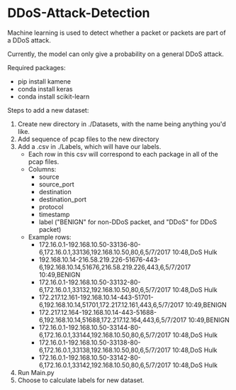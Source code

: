 # DDoS-Attack-Detection

Machine learning is used to detect whether a packet or packets are part of a DDoS attack. 

Currently, the model can only give a probability on a general DDoS attack. 

Required packages: 
* pip install kamene
* conda install keras
* conda install scikit-learn

Steps to add a new dataset: 
1) Create new directory in ./Datasets, with the name being anything you'd like. 
2) Add sequence of pcap files to the new directory
3) Add a .csv in ./Labels, which will have our labels. 
    * Each row in this csv will correspond to each package in all of the pcap files.
	* Columns: 
	    * source
		* source_port
		* destination
		* destination_port
		* protocol
		* timestamp
		* label ("BENIGN" for non-DDoS packet, and "DDoS" for DDoS packet)
	* Example rows: 
	    * 172.16.0.1-192.168.10.50-33136-80-6,172.16.0.1,33136,192.168.10.50,80,6,5/7/2017 10:48,DoS Hulk
        * 192.168.10.14-216.58.219.226-51676-443-6,192.168.10.14,51676,216.58.219.226,443,6,5/7/2017 10:49,BENIGN
        * 172.16.0.1-192.168.10.50-33132-80-6,172.16.0.1,33132,192.168.10.50,80,6,5/7/2017 10:48,DoS Hulk
        * 172.217.12.161-192.168.10.14-443-51701-6,192.168.10.14,51701,172.217.12.161,443,6,5/7/2017 10:49,BENIGN
        * 172.217.12.164-192.168.10.14-443-51688-6,192.168.10.14,51688,172.217.12.164,443,6,5/7/2017 10:49,BENIGN
        * 172.16.0.1-192.168.10.50-33144-80-6,172.16.0.1,33144,192.168.10.50,80,6,5/7/2017 10:48,DoS Hulk
        * 172.16.0.1-192.168.10.50-33138-80-6,172.16.0.1,33138,192.168.10.50,80,6,5/7/2017 10:48,DoS Hulk
        * 172.16.0.1-192.168.10.50-33142-80-6,172.16.0.1,33142,192.168.10.50,80,6,5/7/2017 10:48,DoS Hulk
4) Run Main.py
5) Choose to calculate labels for new dataset.